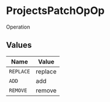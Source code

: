 # ProjectsPatchOpOp

Operation


## Values

| Name      | Value     |
| --------- | --------- |
| `REPLACE` | replace   |
| `ADD`     | add       |
| `REMOVE`  | remove    |